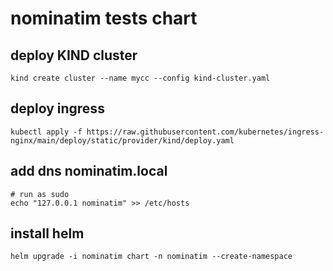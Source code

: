 # nominatim tests chart

## deploy KIND cluster

```console
kind create cluster --name mycc --config kind-cluster.yaml
```

## deploy ingress

```console
kubectl apply -f https://raw.githubusercontent.com/kubernetes/ingress-nginx/main/deploy/static/provider/kind/deploy.yaml
```

## add dns nominatim.local

```console
# run as sudo
echo "127.0.0.1 nominatim" >> /etc/hosts
```

## install helm

```console
helm upgrade -i nominatim chart -n nominatim --create-namespace
```

